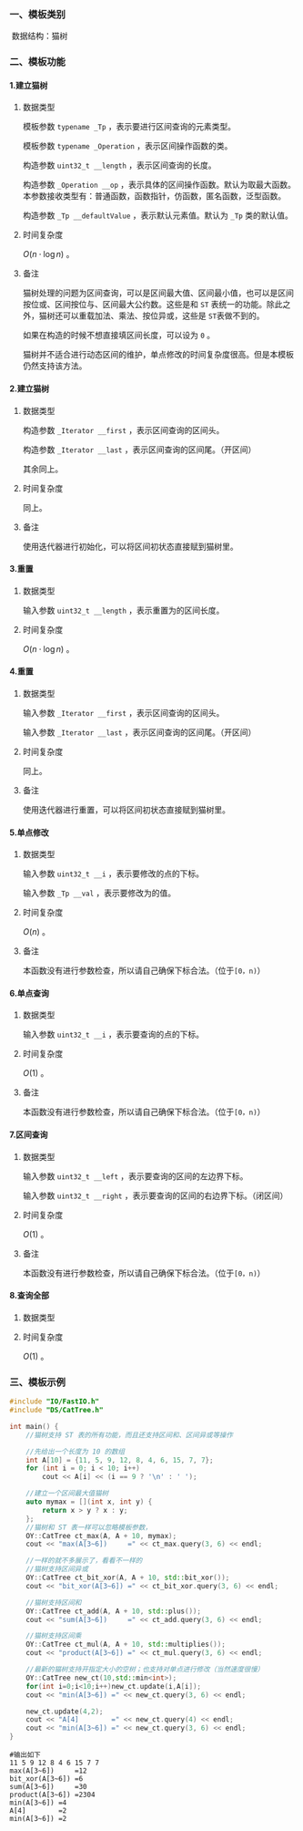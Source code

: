 ### 一、模板类别

​	数据结构：猫树

### 二、模板功能

#### 1.建立猫树

1. 数据类型

   模板参数 `typename _Tp` ，表示要进行区间查询的元素类型。

   模板参数 `typename _Operation`  ，表示区间操作函数的类。

   构造参数 `uint32_t __length`​ ，表示区间查询的长度。

   构造参数 `_Operation __op` ，表示具体的区间操作函数。默认为取最大函数。本参数接收类型有：普通函数，函数指针，仿函数，匿名函数，泛型函数。

   构造参数 `_Tp __defaultValue` ，表示默认元素值。默认为 `_Tp` 类的默认值。

2. 时间复杂度

   $O(n\cdot \log n)$ 。

3. 备注

   猫树处理的问题为区间查询，可以是区间最大值、区间最小值，也可以是区间按位或、区间按位与、区间最大公约数。这些是和 `ST` 表统一的功能。除此之外，猫树还可以重载加法、乘法、按位异或，这些是 `ST`表做不到的。

   如果在构造的时候不想直接填区间长度，可以设为 `0` 。
   
   猫树并不适合进行动态区间的维护，单点修改的时间复杂度很高。但是本模板仍然支持该方法。

#### 2.建立猫树

1. 数据类型

   构造参数 `_Iterator __first`​ ，表示区间查询的区间头。

   构造参数 `_Iterator __last` ，表示区间查询的区间尾。（开区间）

   其余同上。

2. 时间复杂度

   同上。

3. 备注

   使用迭代器进行初始化，可以将区间初状态直接赋到猫树里。

#### 3.重置

1. 数据类型

   输入参数 `uint32_t __length` ，表示重置为的区间长度。

2. 时间复杂度

   $O(n \cdot \log n)$ 。

#### 4.重置

1. 数据类型

   输入参数 `_Iterator __first` ，表示区间查询的区间头。

   输入参数 `_Iterator __last` ，表示区间查询的区间尾。（开区间）

2. 时间复杂度

   同上。

3. 备注

   使用迭代器进行重置，可以将区间初状态直接赋到猫树里。

#### 5.单点修改

1. 数据类型

   输入参数 `uint32_t __i` ，表示要修改的点的下标。

   输入参数 `_Tp __val` ，表示要修改为的值。

2. 时间复杂度

   $O(n)$ 。

3. 备注

   本函数没有进行参数检查，所以请自己确保下标合法。（位于`[0，n)`）

#### 6.单点查询

1. 数据类型

   输入参数 `uint32_t __i` ，表示要查询的点的下标。

2. 时间复杂度

   $O(1)$ 。

3. 备注

   本函数没有进行参数检查，所以请自己确保下标合法。（位于`[0，n)`）

#### 7.区间查询

1. 数据类型

   输入参数 `uint32_t __left` ，表示要查询的区间的左边界下标。

   输入参数 `uint32_t __right` ，表示要查询的区间的右边界下标。（闭区间）

2. 时间复杂度

   $O(1)$ 。

3. 备注

   本函数没有进行参数检查，所以请自己确保下标合法。（位于`[0，n)`）

#### 8.查询全部

1. 数据类型

2. 时间复杂度

   $O(1)$ 。

### 三、模板示例

```c++
#include "IO/FastIO.h"
#include "DS/CatTree.h"

int main() {
    //猫树支持 ST 表的所有功能，而且还支持区间和、区间异或等操作

    //先给出一个长度为 10 的数组
    int A[10] = {11, 5, 9, 12, 8, 4, 6, 15, 7, 7};
    for (int i = 0; i < 10; i++)
        cout << A[i] << (i == 9 ? '\n' : ' ');

    //建立一个区间最大值猫树
    auto mymax = [](int x, int y) {
        return x > y ? x : y;
    };
    //猫树和 ST 表一样可以忽略模板参数，
    OY::CatTree ct_max(A, A + 10, mymax);
    cout << "max(A[3~6])     =" << ct_max.query(3, 6) << endl;

    //一样的就不多展示了，看看不一样的
    //猫树支持区间异或
    OY::CatTree ct_bit_xor(A, A + 10, std::bit_xor());
    cout << "bit_xor(A[3~6]) =" << ct_bit_xor.query(3, 6) << endl;

    //猫树支持区间和
    OY::CatTree ct_add(A, A + 10, std::plus());
    cout << "sum(A[3~6])     =" << ct_add.query(3, 6) << endl;

    //猫树支持区间乘
    OY::CatTree ct_mul(A, A + 10, std::multiplies());
    cout << "product(A[3~6]) =" << ct_mul.query(3, 6) << endl;

    //最新的猫树支持开指定大小的空树；也支持对单点进行修改（当然速度很慢）
    OY::CatTree new_ct(10,std::min<int>);
    for(int i=0;i<10;i++)new_ct.update(i,A[i]);
    cout << "min(A[3~6]) =" << new_ct.query(3, 6) << endl;

    new_ct.update(4,2);
    cout << "A[4]        =" << new_ct.query(4) << endl;
    cout << "min(A[3~6]) =" << new_ct.query(3, 6) << endl;
}
```

```
#输出如下
11 5 9 12 8 4 6 15 7 7
max(A[3~6])     =12
bit_xor(A[3~6]) =6
sum(A[3~6])     =30
product(A[3~6]) =2304
min(A[3~6]) =4
A[4]        =2
min(A[3~6]) =2


```

